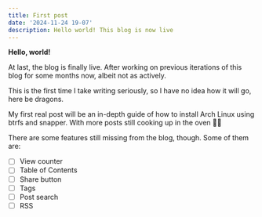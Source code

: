 ```yaml
---
title: First post
date: '2024-11-24 19-07'
description: Hello world! This blog is now live
---
```


**Hello, world!**

At last, the blog is finally live. After working on previous iterations of this blog for some months now, albeit not as actively.

This is the first time I take writing seriously, so I have no idea how it will go, here be dragons.

My first real post will be an in-depth guide of how to install Arch Linux using btrfs and snapper. With more posts still cooking up in the oven 👨‍🍳

There are some features still missing from the blog, though. Some of them are:

- [ ] View counter
- [ ] Table of Contents
- [ ] Share button
- [ ] Tags
- [ ] Post search
- [ ] RSS
